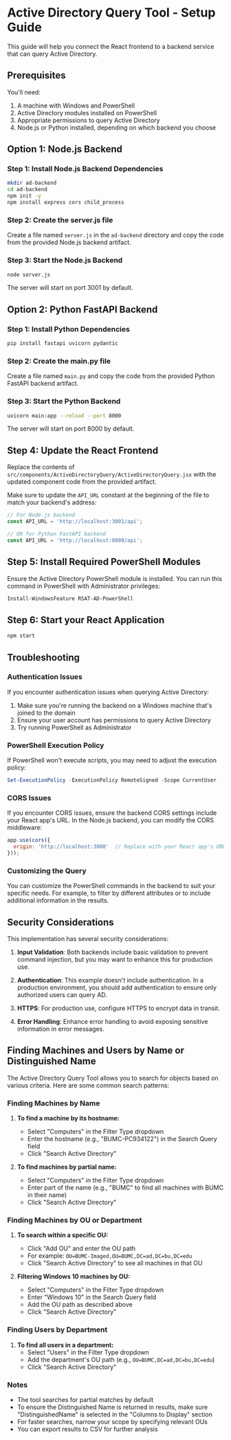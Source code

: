 # Active Directory Query Tool - Setup Guide

This guide will help you connect the React frontend to a backend service that can query Active Directory.

## Prerequisites

You'll need:

1. A machine with Windows and PowerShell
2. Active Directory modules installed on PowerShell
3. Appropriate permissions to query Active Directory
4. Node.js or Python installed, depending on which backend you choose

## Option 1: Node.js Backend

### Step 1: Install Node.js Backend Dependencies

```bash
mkdir ad-backend
cd ad-backend
npm init -y
npm install express cors child_process
```

### Step 2: Create the server.js file

Create a file named `server.js` in the `ad-backend` directory and copy the code from the provided Node.js backend artifact.

### Step 3: Start the Node.js Backend

```bash
node server.js
```

The server will start on port 3001 by default.

## Option 2: Python FastAPI Backend

### Step 1: Install Python Dependencies

```bash
pip install fastapi uvicorn pydantic
```

### Step 2: Create the main.py file

Create a file named `main.py` and copy the code from the provided Python FastAPI backend artifact.

### Step 3: Start the Python Backend

```bash
uvicorn main:app --reload --port 8000
```

The server will start on port 8000 by default.

## Step 4: Update the React Frontend

Replace the contents of `src/components/ActiveDirectoryQuery/ActiveDirectoryQuery.jsx` with the updated component code from the provided artifact.

Make sure to update the `API_URL` constant at the beginning of the file to match your backend's address:

```javascript
// For Node.js backend
const API_URL = 'http://localhost:3001/api';

// OR for Python FastAPI backend
const API_URL = 'http://localhost:8000/api';
```

## Step 5: Install Required PowerShell Modules

Ensure the Active Directory PowerShell module is installed. You can run this command in PowerShell with Administrator privileges:

```powershell
Install-WindowsFeature RSAT-AD-PowerShell
```

## Step 6: Start your React Application

```bash
npm start
```

## Troubleshooting

### Authentication Issues

If you encounter authentication issues when querying Active Directory:

1. Make sure you're running the backend on a Windows machine that's joined to the domain
2. Ensure your user account has permissions to query Active Directory
3. Try running PowerShell as Administrator

### PowerShell Execution Policy

If PowerShell won't execute scripts, you may need to adjust the execution policy:

```powershell
Set-ExecutionPolicy -ExecutionPolicy RemoteSigned -Scope CurrentUser
```

### CORS Issues

If you encounter CORS issues, ensure the backend CORS settings include your React app's URL. In the Node.js backend, you can modify the CORS middleware:

```javascript
app.use(cors({
  origin: 'http://localhost:3000'  // Replace with your React app's URL
}));
```

### Customizing the Query

You can customize the PowerShell commands in the backend to suit your specific needs. For example, to filter by different attributes or to include additional information in the results.

## Security Considerations

This implementation has several security considerations:

1. **Input Validation**: Both backends include basic validation to prevent command injection, but you may want to enhance this for production use.

2. **Authentication**: This example doesn't include authentication. In a production environment, you should add authentication to ensure only authorized users can query AD.

3. **HTTPS**: For production use, configure HTTPS to encrypt data in transit.

4. **Error Handling**: Enhance error handling to avoid exposing sensitive information in error messages.


## Finding Machines and Users by Name or Distinguished Name

The Active Directory Query Tool allows you to search for objects based on various criteria. Here are some common search patterns:

### Finding Machines by Name

1. **To find a machine by its hostname:**
   - Select "Computers" in the Filter Type dropdown
   - Enter the hostname (e.g., "BUMC-PC934122") in the Search Query field
   - Click "Search Active Directory"

2. **To find machines by partial name:**
   - Select "Computers" in the Filter Type dropdown
   - Enter part of the name (e.g., "BUMC" to find all machines with BUMC in their name)
   - Click "Search Active Directory"

### Finding Machines by OU or Department

1. **To search within a specific OU:**
   - Click "Add OU" and enter the OU path
   - For example: `OU=BUMC-Imaged,OU=BUMC,DC=ad,DC=bu,DC=edu`
   - Click "Search Active Directory" to see all machines in that OU

2. **Filtering Windows 10 machines by OU:**
   - Select "Computers" in the Filter Type dropdown
   - Enter "Windows 10" in the Search Query field
   - Add the OU path as described above
   - Click "Search Active Directory"

### Finding Users by Department

1. **To find all users in a department:**
   - Select "Users" in the Filter Type dropdown
   - Add the department's OU path (e.g., `OU=BUMC,DC=ad,DC=bu,DC=edu`)
   - Click "Search Active Directory"

### Notes

- The tool searches for partial matches by default
- To ensure the Distinguished Name is returned in results, make sure "DistinguishedName" is selected in the "Columns to Display" section
- For faster searches, narrow your scope by specifying relevant OUs
- You can export results to CSV for further analysis